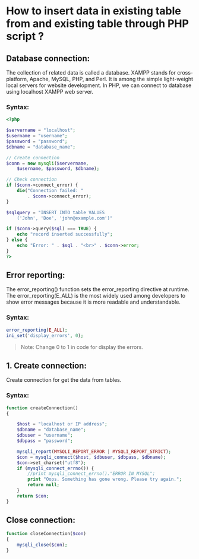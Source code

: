# How to insert data in existing table from and existing table through PHP script ?
## Database connection:
The collection of related data is called a database. XAMPP stands for cross-platform, Apache, MySQL, PHP, and Perl. It is among the simple light-weight local servers for website development. In PHP, we can connect to database using localhost XAMPP web server.

### Syntax:
```php
<?php

$servername = "localhost";
$username = "username";
$password = "password";
$dbname = "database_name";

// Create connection
$conn = new mysqli($servername,
	$username, $password, $dbname);

// Check connection
if ($conn->connect_error) {
	die("Connection failed: "
		. $conn->connect_error);
}

$sqlquery = "INSERT INTO table VALUES
	('John', 'Doe', 'john@example.com')"

if ($conn->query($sql) === TRUE) {
	echo "record inserted successfully";
} else {
	echo "Error: " . $sql . "<br>" . $conn->error;
}
?>
```
## Error reporting:
The error_reporting() function sets the error_reporting directive at runtime. The error_reporting(E_ALL) is the most widely used among developers to show error messages because it is more readable and understandable.

### Syntax:
```php
error_reporting(E_ALL);
ini_set('display_errors', 0);
```
> Note: Change 0 to 1 in code for display the errors.

## 1. Create connection:
Create connection for get the data from tables.

### Syntax:
```php
function createConnection()
{

	$host = "localhost or IP address";
	$dbname = "database_name";
	$dbuser = "username";
	$dbpass = "password";

	mysqli_report(MYSQLI_REPORT_ERROR | MYSQLI_REPORT_STRICT);
	$con = mysqli_connect($host, $dbuser, $dbpass, $dbname);
	$con->set_charset("utf8");
	if (mysqli_connect_errno()) {
		//print mysqli_connect_errno()."ERROR IN MYSQL";
		print "Oops. Something has gone wrong. Please try again.";
		return null;
	}
	return $con;
}
```
## Close connection:
```php
function closeConnection($con)
{
	mysqli_close($con);
}
```
